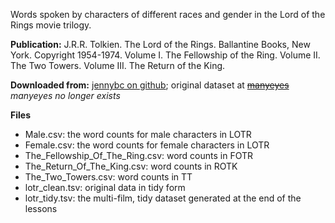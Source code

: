 Words spoken by characters of different races and gender in the Lord of the Rings movie trilogy.

**Publication:** J.R.R. Tolkien. The Lord of the Rings. Ballantine Books, New York. Copyright 1954-1974. Volume I. The Fellowship of the Ring. Volume II. The Two Towers. Volume III. The Return of the King.

**Downloaded from:** [jennybc on github](https://github.com/jennybc/lotr); original dataset at ~~[manyeyes](http://www-958.ibm.com/software/data/cognos/manyeyes/datasets/words-spoken-by-character-race-scene/versions/1.txt)~~ *manyeyes no longer exists*

**Files**

* Male.csv: the word counts for male characters in LOTR
* Female.csv: the word counts for female characters in LOTR
* The_Fellowship_Of_The_Ring.csv: word counts in FOTR
* The_Return_Of_The_King.csv: word counts in ROTK
* The_Two_Towers.csv: word counts in TT
* lotr_clean.tsv: original data in tidy form
* lotr_tidy.tsv: the multi-film, tidy dataset generated at the end of the lessons
